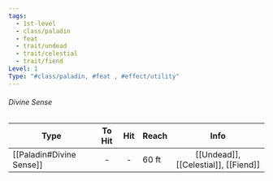 ```yaml
---
tags:
  - 1st-level
  - class/paladin
  - feat
  - trait/undead
  - trait/celestial
  - trait/fiend
Level: 1
Type: "#class/paladin, #feat , #effect/utility"
---
```

###### Divine Sense


Type | To Hit | Hit | Reach | Info |
---|:---:|:---:|---|:---:|
[[Paladin#Divine Sense]] |-|-|60 ft|[[Undead]], [[Celestial]], [[Fiend]]|

